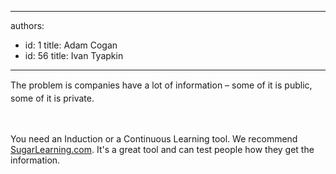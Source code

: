 

---
authors:
  - id: 1
    title: Adam Cogan
  - id: 56
    title: Ivan Tyapkin
---




<span class='intro'> <span style="line-height&#58;20.8px;">​​​</span><span style="line-height&#58;20.8px;">​The problem is companies have a lot of information – some of it is public, some of it is private.&#160;</span><span style="line-height&#58;20.8px;">​</span><div><br><p>You need an Induction or a&#160;Continuous Learning tool. We recommend <a href="https&#58;//www.sugarlearning.com/" target="_blank">SugarLearning.com</a>. It's a great tool and can test people how they get the information.​</p></div> </span>

<div><p><br> ​</p></div>



